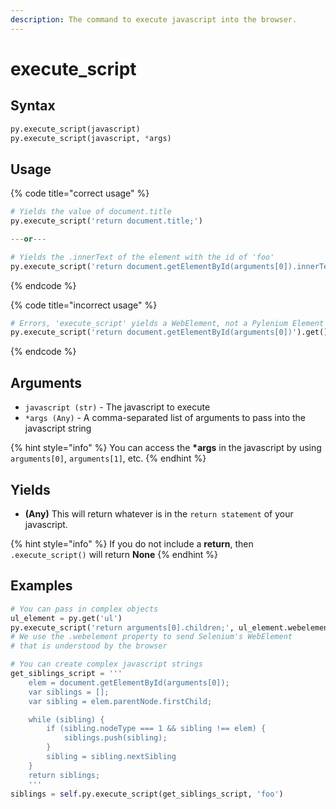 ```yaml
---
description: The command to execute javascript into the browser.
---
```


# execute\_script

## Syntax

```python
py.execute_script(javascript)
py.execute_script(javascript, *args)
```

## Usage

{% code title="correct usage" %}
```python
# Yields the value of document.title
py.execute_script('return document.title;')

---or---

# Yields the .innerText of the element with the id of 'foo'
py.execute_script('return document.getElementById(arguments[0]).innerText', 'foo')
```
{% endcode %}

{% code title="incorrect usage" %}
```python
# Errors, 'execute_script' yields a WebElement, not a Pylenium Element
py.execute_script('return document.getElementById(arguments[0])').get()
```
{% endcode %}

## Arguments

* `javascript (str)` - The javascript to execute
* `*args (Any)` - A comma-separated list of arguments to pass into the javascript string

{% hint style="info" %}
You can access the **\*args** in the javascript by using `arguments[0]`, `arguments[1]`, etc.
{% endhint %}

## Yields

* **\(Any\)** This will return whatever is in the `return statement` of your javascript.

{% hint style="info" %}
If you do not include a **return**, then `.execute_script()` will return **None**
{% endhint %}

## Examples

```python
# You can pass in complex objects
ul_element = py.get('ul')
py.execute_script('return arguments[0].children;', ul_element.webelement)
# We use the .webelement property to send Selenium's WebElement
# that is understood by the browser
```

```python
# You can create complex javascript strings
get_siblings_script = '''
    elem = document.getElementById(arguments[0]);
    var siblings = [];
    var sibling = elem.parentNode.firstChild;

    while (sibling) {
        if (sibling.nodeType === 1 && sibling !== elem) {
            siblings.push(sibling);
        }
        sibling = sibling.nextSibling
    }
    return siblings;
    '''
siblings = self.py.execute_script(get_siblings_script, 'foo')
```


